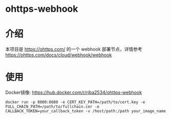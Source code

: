# ohttps-webhook

# 介绍

本项目是 https://ohttps.com/ 的一个 webhook 部署节点，详情参考 https://ohttps.com/docs/cloud/webhook/webhook


# 使用

Docker镜像: https://hub.docker.com/r/riba2534/ohttps-webhook


```
docker run -p 8080:8080 -e CERT_KEY_PATH=/path/to/cert.key -e FULL_CHAIN_PATH=/path/to/fullchain.cer -e CALLBACK_TOKEN=your_callback_token -v /host/path:/path your_image_name
```